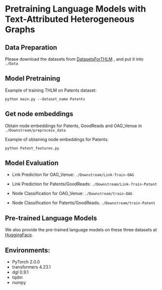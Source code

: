 # Pretraining Language Models with Text-Attributed Heterogeneous Graphs
## Data Preparation
Please download the datasets from [DatasetsForTHLM](https://drive.google.com/drive/folders/1LtxOPUNOS14jiFc1sLd8i0rXFPOhXCbV?usp=sharing) , and put it into `./Data`

## Model Pretraining

Example of training THLM on Patents dataset:

`python main.py --dataset_name Patents`

## Get node embeddings
Obtain node embeddings for Patents, GoodReads and OAG_Venue in `./Downstream/preprocess_data`

Example of obtaining node embeddings for Patents:

`python Patent_features.py`

## Model Evaluation
* Link Prediction for OAG_Venue: `./Downstream/Link-Train-OAG`
* Link Prediction for Patents/GoodReads: `./Downstream/Link-Train-Patent`

* Node Classification for OAG_Venue: `./Downstream/train-OAG`
* Node Classification for Patents/GoodReads: `./Downstream/train-Patent`

## Pre-trained Language Models
We also provide the pre-trained language models on these three datasets at [HuggingFace](https://huggingface.co/Xiaoqii/THLM).

## Environments:
* PyTorch 2.0.0
* transformers 4.23.1
* dgl 0.9.1
* tqdm
* numpy

